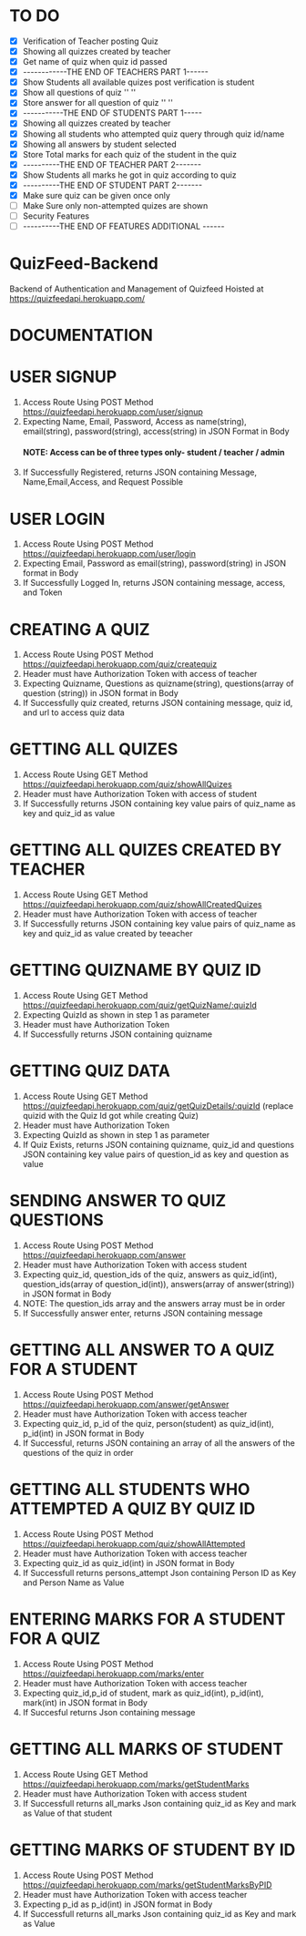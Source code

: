 # TO DO
- [X]   Verification of Teacher posting Quiz
- [X]   Showing all quizzes created by teacher  
- [X]   Get name of quiz when quiz id passed 
- [X]   ------------THE END OF TEACHERS PART 1------
- [X]   Show Students all available quizes post verification is student
- [X]   Show all questions of quiz '' ''
- [X]   Store answer for all question of quiz '' ''
- [X]   -----------THE END OF STUDENTS PART 1-----
- [X]   Showing all quizzes created by teacher
- [X]   Showing all students who attempted quiz query through quiz id/name
- [X]   Showing all answers by student selected
- [X]   Store Total marks for each quiz of the student in the quiz
- [X]   ----------THE END OF TEACHER PART 2-------
- [X]   Show Students all marks he got in quiz according to quiz
- [X]   ----------THE END OF STUDENT PART 2-------
- [X]   Make sure quiz can be given once only
- [ ]   Make Sure only non-attempted quizes are shown
- [ ]   Security Features
- [ ]   ----------THE END OF FEATURES ADDITIONAL ------

# QuizFeed-Backend
Backend of Authentication and Management of Quizfeed
Hoisted at https://quizfeedapi.herokuapp.com/

# DOCUMENTATION

# USER SIGNUP
1. Access Route Using POST Method https://quizfeedapi.herokuapp.com/user/signup 
2. Expecting Name, Email, Password, Access as name(string), email(string), password(string), access(string) in JSON Format in Body
   #### NOTE: Access can be of three types only- student / teacher / admin
4. If Successfully Registered, returns JSON containing Message, Name,Email,Access, and Request Possible

# USER LOGIN
1. Access Route Using POST Method https://quizfeedapi.herokuapp.com/user/login
2. Expecting Email, Password as email(string), password(string) in JSON format in Body
3. If Successfully Logged In, returns JSON containing message, access, and Token

# CREATING A QUIZ
1. Access Route Using POST Method https://quizfeedapi.herokuapp.com/quiz/createquiz
2. Header must have Authorization Token with access of teacher
3. Expecting Quizname, Questions as quizname(string), questions(array of question (string)) in JSON format in Body
4. If Successfully quiz created, returns JSON containing message, quiz id, and url to access quiz data

# GETTING ALL QUIZES
1. Access Route Using GET Method https://quizfeedapi.herokuapp.com/quiz/showAllQuizes
2. Header must have Authorization Token with access of student
3. If Successfully returns JSON containing key value pairs of quiz_name as key and quiz_id as value

# GETTING ALL QUIZES CREATED BY TEACHER
1. Access Route Using GET Method https://quizfeedapi.herokuapp.com/quiz/showAllCreatedQuizes
2. Header must have Authorization Token with access of teacher
3. If Successfully returns JSON containing key value pairs of quiz_name as key and quiz_id as value created by teeacher

# GETTING QUIZNAME BY QUIZ ID
1. Access Route Using GET Method https://quizfeedapi.herokuapp.com/quiz/getQuizName/:quizId
2. Expecting QuizId as shown in step 1 as parameter
3. Header must have Authorization Token
4. If Successfully returns JSON containing quizname

# GETTING QUIZ DATA
1. Access Route Using GET Method https://quizfeedapi.herokuapp.com/quiz/getQuizDetails/:quizId (replace quizid with the Quiz Id got while creating Quiz)
2. Header must have Authorization Token
3. Expecting QuizId as shown in step 1 as parameter
4. If Quiz Exists, returns JSON containing quizname, quiz_id and questions JSON containing key value pairs of question_id as key and question as value

# SENDING ANSWER TO QUIZ QUESTIONS
1. Access Route Using POST Method https://quizfeedapi.herokuapp.com/answer 
2. Header must have Authorization Token with access student
3. Expecting quiz_id, question_ids of the quiz, answers as quiz_id(int), question_ids(array of question_id(int)), answers(array of answer(string)) in JSON format in Body
4. NOTE: The question_ids array and the answers array must be in order
5. If Successfully answer enter, returns JSON containing message

# GETTING ALL ANSWER TO A QUIZ FOR A STUDENT
1. Access Route Using POST Method https://quizfeedapi.herokuapp.com/answer/getAnswer 
2. Header must have Authorization Token with access teacher
3. Expecting quiz_id, p_id of the quiz, person(student) as quiz_id(int), p_id(int) in JSON format in Body
5. If Successful, returns JSON containing an array of all the answers of the questions of the quiz in order 

# GETTING ALL STUDENTS WHO ATTEMPTED A QUIZ BY QUIZ ID
1. Access Route Using POST Method https://quizfeedapi.herokuapp.com/quiz/showAllAttempted 
2. Header must have Authorization Token with access teacher
3. Expecting quiz_id as quiz_id(int) in  JSON format in Body
4. If Successfull returns persons_attempt Json containing Person ID as Key and Person Name as Value

# ENTERING MARKS FOR A STUDENT FOR A QUIZ
1. Access Route Using POST Method https://quizfeedapi.herokuapp.com/marks/enter 
2. Header must have Authorization Token with access teacher
3. Expecting quiz_id,p_id of student, mark as quiz_id(int), p_id(int), mark(int) in  JSON format in Body
4. If Succesful returns Json containing message

# GETTING ALL MARKS OF STUDENT 
1. Access Route Using GET Method https://quizfeedapi.herokuapp.com/marks/getStudentMarks 
2. Header must have Authorization Token with access student
3. If Successfull returns all_marks Json containing quiz_id as Key and mark as Value of that student

# GETTING  MARKS OF STUDENT BY ID
1. Access Route Using POST Method https://quizfeedapi.herokuapp.com/marks/getStudentMarksByPID 
2. Header must have Authorization Token with access teacher
3. Expecting p_id as p_id(int) in  JSON format in Body
4. If Successfull returns all_marks Json containing quiz_id as Key and mark as Value
